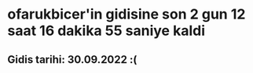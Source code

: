 # ofarukbicer'in gidisine son 2 gun 12 saat 16 dakika 55 saniye kaldi

## Gidis tarihi: 30.09.2022 :(